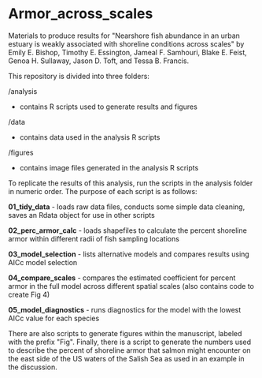 # Armor_across_scales
Materials to produce results for "Nearshore fish abundance in an urban estuary is weakly associated with shoreline conditions across scales" by Emily E. Bishop, Timothy E. Essington, Jameal F. Samhouri, Blake E. Feist, Genoa H. Sullaway, Jason D. Toft, and Tessa B. Francis. 

This repository is divided into three folders:

/analysis
  - contains R scripts used to generate results and figures
    
/data
  - contains data used in the analysis R scripts
    
/figures
  - contains image files generated in the analysis R scripts

To replicate the results of this analysis, run the scripts in the analysis folder in numeric order. The purpose of each script is as follows:

**01_tidy_data** - loads raw data files, conducts some simple data cleaning, saves an Rdata object for use in other scripts

**02_perc_armor_calc** - loads shapefiles to calculate the percent shoreline armor within different radii of fish sampling locations

**03_model_selection** - lists alternative models and compares results using AICc model selection

**04_compare_scales** - compares the estimated coefficient for percent armor in the full model across different spatial scales (also contains code to create Fig 4)

**05_model_diagnostics** - runs diagnostics for the model with the lowest AICc value for each species

There are also scripts to generate figures within the manuscript, labeled with the prefix "Fig". Finally, there is a script to generate the numbers used to describe the percent of shoreline armor that salmon might encounter on the east side of the US waters of the Salish Sea as used in an example in the discussion. 

